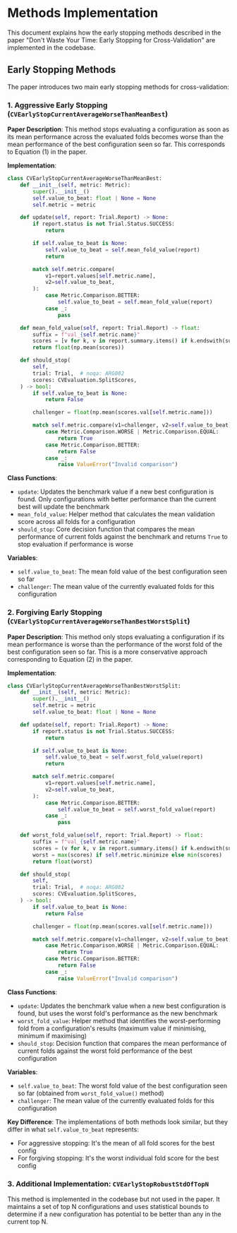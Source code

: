 # Methods Implementation

This document explains how the early stopping methods described in the paper "Don't Waste Your Time: Early Stopping for Cross-Validation" are implemented in the codebase.

## Early Stopping Methods

The paper introduces two main early stopping methods for cross-validation:

### 1. Aggressive Early Stopping (`CVEarlyStopCurrentAverageWorseThanMeanBest`)

**Paper Description**: This method stops evaluating a configuration as soon as its mean performance across the evaluated folds becomes worse than the mean performance of the best configuration seen so far. This corresponds to Equation (1) in the paper.

**Implementation**:

```python
class CVEarlyStopCurrentAverageWorseThanMeanBest:
    def __init__(self, metric: Metric):
        super().__init__()
        self.value_to_beat: float | None = None
        self.metric = metric

    def update(self, report: Trial.Report) -> None:
        if report.status is not Trial.Status.SUCCESS:
            return

        if self.value_to_beat is None:
            self.value_to_beat = self.mean_fold_value(report)
            return

        match self.metric.compare(
            v1=report.values[self.metric.name],
            v2=self.value_to_beat,
        ):
            case Metric.Comparison.BETTER:
                self.value_to_beat = self.mean_fold_value(report)
            case _:
                pass

    def mean_fold_value(self, report: Trial.Report) -> float:
        suffix = f"val_{self.metric.name}"
        scores = [v for k, v in report.summary.items() if k.endswith(suffix)]
        return float(np.mean(scores))

    def should_stop(
        self,
        trial: Trial,  # noqa: ARG002
        scores: CVEvaluation.SplitScores,
    ) -> bool:
        if self.value_to_beat is None:
            return False

        challenger = float(np.mean(scores.val[self.metric.name]))

        match self.metric.compare(v1=challenger, v2=self.value_to_beat):
            case Metric.Comparison.WORSE | Metric.Comparison.EQUAL:
                return True
            case Metric.Comparison.BETTER:
                return False
            case _:
                raise ValueError("Invalid comparison")
```

**Class Functions**:

- `update`: Updates the benchmark value if a new best configuration is found. Only configurations with better performance than the current best will update the benchmark
- `mean_fold_value`: Helper method that calculates the mean validation score across all folds for a configuration
- `should_stop`: Core decision function that compares the mean performance of current folds against the benchmark and returns `True` to stop evaluation if performance is worse

**Variables**:

- `self.value_to_beat`: The mean fold value of the best configuration seen so far
- `challenger`: The mean value of the currently evaluated folds for this configuration

### 2. Forgiving Early Stopping (`CVEarlyStopCurrentAverageWorseThanBestWorstSplit`)

**Paper Description**: This method only stops evaluating a configuration if its mean performance is worse than the performance of the worst fold of the best configuration seen so far. This is a more conservative approach corresponding to Equation (2) in the paper.

**Implementation**:

```python
class CVEarlyStopCurrentAverageWorseThanBestWorstSplit:
    def __init__(self, metric: Metric):
        super().__init__()
        self.metric = metric
        self.value_to_beat: float | None = None

    def update(self, report: Trial.Report) -> None:
        if report.status is not Trial.Status.SUCCESS:
            return

        if self.value_to_beat is None:
            self.value_to_beat = self.worst_fold_value(report)
            return

        match self.metric.compare(
            v1=report.values[self.metric.name],
            v2=self.value_to_beat,
        ):
            case Metric.Comparison.BETTER:
                self.value_to_beat = self.worst_fold_value(report)
            case _:
                pass

    def worst_fold_value(self, report: Trial.Report) -> float:
        suffix = f"val_{self.metric.name}"
        scores = (v for k, v in report.summary.items() if k.endswith(suffix))
        worst = max(scores) if self.metric.minimize else min(scores)
        return float(worst)

    def should_stop(
        self,
        trial: Trial,  # noqa: ARG002
        scores: CVEvaluation.SplitScores,
    ) -> bool:
        if self.value_to_beat is None:
            return False

        challenger = float(np.mean(scores.val[self.metric.name]))

        match self.metric.compare(v1=challenger, v2=self.value_to_beat):
            case Metric.Comparison.WORSE | Metric.Comparison.EQUAL:
                return True
            case Metric.Comparison.BETTER:
                return False
            case _:
                raise ValueError("Invalid comparison")
```

**Class Functions**:

- `update`: Updates the benchmark value when a new best configuration is found, but uses the worst fold's performance as the new benchmark
- `worst_fold_value`: Helper method that identifies the worst-performing fold from a configuration's results (maximum value if minimising, minimum if maximising)
- `should_stop`: Decision function that compares the mean performance of current folds against the worst fold performance of the best configuration

**Variables**:

- `self.value_to_beat`: The worst fold value of the best configuration seen so far (obtained from `worst_fold_value()` method)
- `challenger`: The mean value of the currently evaluated folds for this configuration

**Key Difference**: The implementations of both methods look similar, but they differ in what `self.value_to_beat` represents:

- For aggressive stopping: It's the mean of all fold scores for the best config
- For forgiving stopping: It's the worst individual fold score for the best config

### 3. Additional Implementation: `CVEarlyStopRobustStdOfTopN`

This method is implemented in the codebase but not used in the paper. It maintains a set of top N configurations and uses statistical bounds to determine if a new configuration has potential to be better than any in the current top N.
